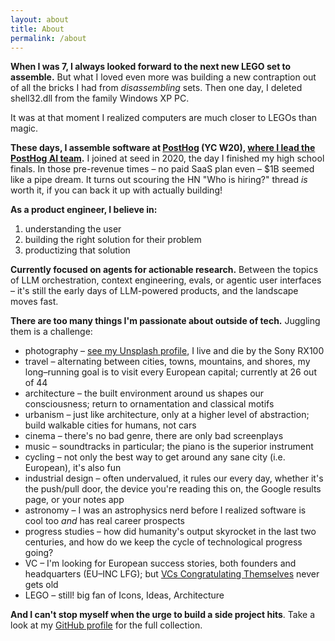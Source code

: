 ```yaml
---
layout: about
title: About
permalink: /about
---
```



**When I was 7, I always looked forward to the next new LEGO set to assemble.** But what I loved even more was building a new contraption out of all the bricks I had from _disassembling_ sets. Then one day, I deleted shell32.dll from the family Windows XP PC.

It was at that moment I realized computers are much closer to LEGOs than magic.

**These days, I assemble software at [PostHog](https://posthog.com/) (YC W20), [where I lead the PostHog AI team](https://posthog.com/teams/posthog-ai).** I joined at seed in 2020, the day I finished my high school finals. In those pre-revenue times – no paid SaaS plan even – $1B seemed like a pipe dream. It turns out scouring the HN "Who is hiring?" thread _is_ worth it, if you can back it up with actually building!

**As a product engineer, I believe in:**

1. understanding the user
2. building the right solution for their problem
3. productizing that solution

**Currently focused on agents for actionable research.** Between the topics of LLM orchestration, context engineering, evals, or agentic user interfaces – it's still the early days of LLM-powered products, and the landscape moves fast.

**There are too many things I'm passionate about outside of tech.** Juggling them is a challenge:

* photography – [see my Unsplash profile](https://unsplash.com/@matlokam), I live and die by the Sony RX100
* travel – alternating between cities, towns, mountains, and shores, my long–running goal is to visit every European capital; currently at 26 out of 44
* architecture – the built environment around us shapes our consciousness; return to ornamentation and classical motifs
* urbanism – just like architecture, only at a higher level of abstraction; build walkable cities for humans, not cars
* cinema – there's no bad genre, there are only bad screenplays
* music – soundtracks in particular; the piano is the superior instrument
* cycling – not only the best way to get around any sane city (i.e. European), it's also fun
* industrial design – often undervalued, it rules our every day, whether it's the push/pull door, the device you're reading this on, the Google results page, or your notes app
* astronomy – I was an astrophysics nerd before I realized software is cool too _and_ has real career prospects
* progress studies – how did humanity's output skyrocket in the last two centuries, and how do we keep the cycle of technological progress going?
* VC – I'm looking for European success stories, both founders and headquarters (EU–INC LFG); but [VCs Congratulating Themselves](https://x.com/VCBrags) never gets old
* LEGO – still! big fan of Icons, Ideas, Architecture

**And I can't stop myself when the urge to build a side project hits**. Take a look at my [GitHub profile](https://github.com/Twixes) for the full collection.
